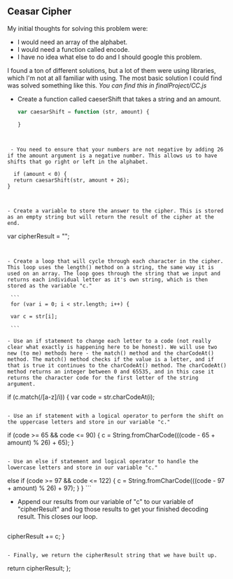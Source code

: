## Ceasar Cipher

My initial thoughts for solving this problem were:
- I would need an array of the alphabet.
- I would need a function called encode.
- I have no idea what else to do and I should google this problem.

I found a ton of different solutions, but a lot of them were using libraries, which I'm not at all familiar with using. The most basic solution I could find was solved something like this. _You can find this in finalProject/CC.js_

- Create a function called caeserShift that takes a string and an amount.

  ```js
  var caesarShift = function (str, amount) {

  }
```


 - You need to ensure that your numbers are not negative by adding 26 if the amount argument is a negative number. This allows us to have shifts that go right or left in the alphabet.

  ```
      if (amount < 0) {
      return caesarShift(str, amount + 26);
    }
  ```


  - Create a variable to store the answer to the cipher. This is stored as an empty string but will return the result of the cipher at the end.

   ```
   var cipherResult = "";

   ```


   - Create a loop that will cycle through each character in the cipher. This loop uses the length() method on a string, the same way it is used on an array. The loop goes through the string that we input and returns each individual letter as it's own string, which is then stored as the variable "c."

    ```
    for (var i = 0; i < str.length; i++) {

    var c = str[i];

    ```

- Use an if statement to change each letter to a code (not really clear what exactly is happening here to be honest). We will use two new (to me) methods here - the match() method and the charCodeAt() method. The match() method checks if the value is a letter, and if that is true it continues to the charCodeAt() method. The charCodeAt() method returns an integer between 0 and 65535, and in this case it returns the character code for the first letter of the string argument.

  ```
  if (c.match(/[a-z]/i)) {
      var code = str.charCodeAt(i);
```

- Use an if statement with a logical operator to perform the shift on the uppercase letters and store in our variable "c."

  ```
if (code >= 65 && code <= 90) {
        c = String.fromCharCode(((code - 65 + amount) % 26) + 65);
      }
```

- Use an else if statement and logical operator to handle the lowercase letters and store in our variable "c."

  ```
else if (code >= 97 && code <= 122) {
        c = String.fromCharCode(((code - 97 + amount) % 26) + 97);
      }
    }
    ```

- Append our results from our variable of "c" to our variable of "cipherResult" and log those results to get your finished decoding result. This closes our loop.

  ```
cipherResult += c;
}
```

- Finally, we return the cipherResult string that we have built up.

  ```
  return cipherResult;
  };
```
